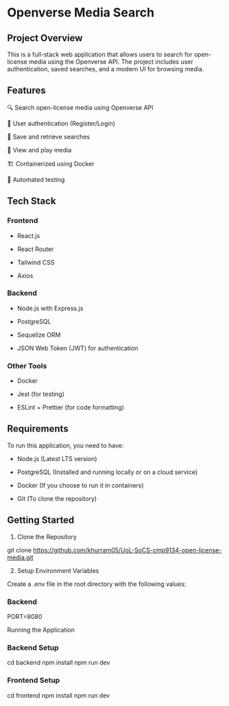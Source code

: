 # Openverse Media Search

## Project Overview

This is a full-stack web application that allows users to search for open-license media using the Openverse API. The project includes user authentication, saved searches, and a modern UI for browsing media.

## Features

🔍 Search open-license media using Openverse API

👤 User authentication (Register/Login)

💾 Save and retrieve searches

📸 View and play media

🏗️ Containerized using Docker

🧪 Automated testing

## Tech Stack

### Frontend

- React.js

- React Router

- Tailwind CSS

- Axios

### Backend

- Node.js with Express.js

- PostgreSQL

- Sequelize ORM

- JSON Web Token (JWT) for authentication

### Other Tools

- Docker

- Jest (for testing)

- ESLint + Prettier (for code formatting)

## Requirements

To run this application, you need to have:

- Node.js (Latest LTS version)

- PostgreSQL (Installed and running locally or on a cloud service)

- Docker (If you choose to run it in containers)

- Git (To clone the repository)

## Getting Started

1. Clone the Repository

 git clone https://github.com/khurram05/UoL-SoCS-cmp9134-open-license-media.git

2. Setup Environment Variables

Create a .env file in the root directory with the following values:

### Backend
PORT=8080

Running the Application

### Backend Setup

cd backend
npm install
npm run dev

### Frontend Setup

cd frontend
npm install
npm run dev


